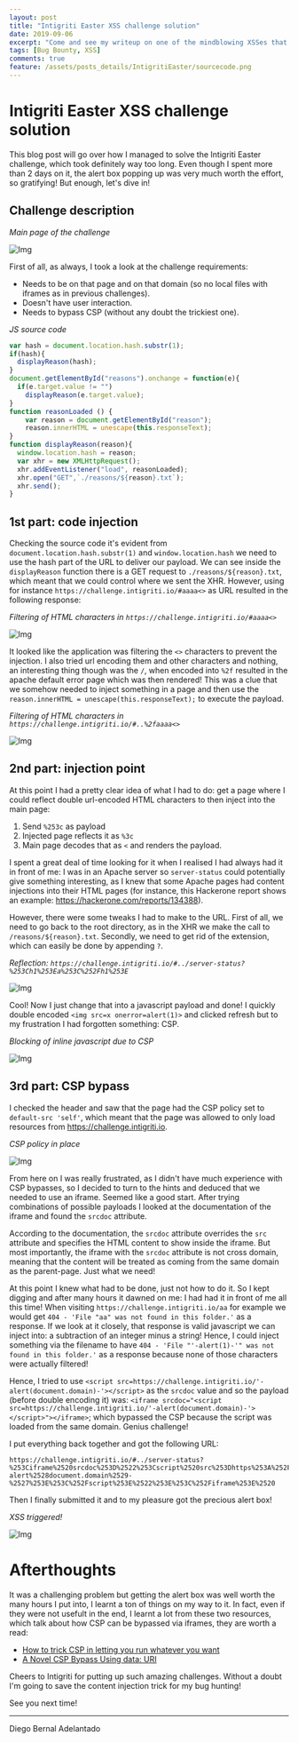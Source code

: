 ```yaml
---
layout: post
title: "Intigriti Easter XSS challenge solution"
date: 2019-09-06
excerpt: "Come and see my writeup on one of the mindblowing XSSes that Intigriti creates for the fun (and frustration) of hackers..."
tags: [Bug Bounty, XSS]
comments: true
feature: /assets/posts_details/IntigritiEaster/sourcecode.png
---
```


# Intigriti Easter XSS challenge solution

This blog post will go over how I managed to solve the Intigriti Easter challenge, which took definitely way too long. Even though I spent more than 2 days on it, the alert box popping up was very much worth the effort, so gratifying! But enough, let's dive in!

## Challenge description

*Main page of the challenge*

![Img](/assets/posts_details/IntigritiEaster/description.png)

First of all, as always, I took a look at the challenge requirements:

- Needs to be on that page and on that domain (so no local files with iframes as in previous challenges).
- Doesn't have user interaction.
- Needs to bypass CSP (without any doubt the trickiest one).

*JS source code*

```js
var hash = document.location.hash.substr(1);
if(hash){
  displayReason(hash);
}
document.getElementById("reasons").onchange = function(e){
  if(e.target.value != "")
    displayReason(e.target.value);
}
function reasonLoaded () {
    var reason = document.getElementById("reason");
    reason.innerHTML = unescape(this.responseText);
}
function displayReason(reason){
  window.location.hash = reason;
  var xhr = new XMLHttpRequest();
  xhr.addEventListener("load", reasonLoaded);
  xhr.open("GET",`./reasons/${reason}.txt`);
  xhr.send();
}
```

## 1st part: code injection

Checking the source code it's evident from `document.location.hash.substr(1)` and `window.location.hash` we need to use the hash part of the URL to deliver our payload. We can see inside the `displayReason` function there is a GET request to `./reasons/${reason}.txt`, which meant that we could control where we sent the XHR. However, using for instance `https://challenge.intigriti.io/#aaaa<>` as URL resulted in the following response:

*Filtering of HTML characters in `https://challenge.intigriti.io/#aaaa<>`*

![Img](/assets/posts_details/IntigritiEaster/filtering.png)

It looked like the application was filtering the `<>` characters to prevent the injection. I also tried url encoding them and other characters and nothing, an interesting thing though was the `/`, when encoded into `%2f` resulted in the apache default error page which was then rendered! This was a clue that we somehow needed to inject something in a page and then use the `reason.innerHTML = unescape(this.responseText);` to execute the payload.

*Filtering of HTML characters in `https://challenge.intigriti.io/#..%2faaaa<>`*

![Img](/assets/posts_details/IntigritiEaster/404.png)

## 2nd part: injection point

At this point I had a pretty clear idea of what I had to do: get a page where I could reflect double url-encoded HTML characters to then inject into the main page:

1. Send `%253c` as payload
2. Injected page reflects it as `%3c`
3. Main page decodes that as `<` and renders the payload.

I spent a great deal of time looking for it when I realised I had always had it in front of me: I was in an Apache server so `server-status` could potentially give something interesting, as I knew that some Apache pages had content injections into their HTML pages (for instance, this Hackerone report shows an example: https://hackerone.com/reports/134388).

However, there were some tweaks I had to make to the URL. First of all, we need to go back to the root directory, as in the XHR we make the call to `/reasons/${reason}.txt`. Secondly, we need to get rid of the extension, which can easily be done by appending `?`.

*Reflection: `https://challenge.intigriti.io/#../server-status?%253Ch1%253Ea%253C%252Fh1%253E`*

![Img](/assets/posts_details/IntigritiEaster/reflection.png)

Cool! Now I just change that into a javascript payload and done! I quickly double encoded `<img src=x onerror=alert(1)>` and clicked refresh but to my frustration I had forgotten something: CSP.

*Blocking of inline javascript due to CSP*

![Img](/assets/posts_details/IntigritiEaster/csp.png)

## 3rd part: CSP bypass

I checked the header and saw that the page had the CSP policy set to `default-src 'self'`, which meant that the page was allowed to only load resources from https://challenge.intigriti.io.

*CSP policy in place*

![Img](/assets/posts_details/IntigritiEaster/csp-policy.png)

From here on I was really frustrated, as I didn't have much experience with CSP bypasses, so I decided to turn to the hints and deduced that we needed to use an iframe. Seemed like a good start. After trying combinations of possible payloads I looked at the documentation of the iframe and found the `srcdoc` attribute.

According to the documentation, the `srcdoc` attribute overrides the `src` attribute and specifies the HTML content to show inside the iframe. But most importantly, the iframe with the `srcdoc` attribute is not cross domain, meaning that the content will be treated as coming from the same domain as the parent-page. Just what we need!

At this point I knew what had to be done, just not how to do it. So I kept digging and after many hours it dawned on me: I had had it in front of me all this time! When visiting `https://challenge.intigriti.io/aa` for example we would get `404 - 'File "aa" was not found in this folder.'` as a response. If we look at it closely, that response is valid javascript we can inject into: a subtraction of an integer minus a string! Hence, I could inject something via the filename to have `404 - 'File "'-alert(1)-'" was not found in this folder.'` as a response because none of those characters were actually filtered!

Hence, I tried to use `<script src=https://challenge.intigriti.io/'-alert(document.domain)-'></script>` as the `srcdoc` value and so the payload (before double encoding it) was: `<iframe srcdoc="<script src=https://challenge.intigriti.io/'-alert(document.domain)-'></script>"></iframe>`; which bypassed the CSP because the script was loaded from the same domain. Genius challenge!

I put everything back together and got the following URL:

```
https://challenge.intigriti.io/#../server-status?%253Ciframe%2520srcdoc%253D%2522%253Cscript%2520src%253Dhttps%253A%252F%252Fchallenge.intigriti.io%252F%2527-alert%2528document.domain%2529-%2527%253E%253C%252Fscript%253E%2522%253E%253C%252Fiframe%253E%2520
```

Then I finally submitted it and to my pleasure got the precious alert box!

*XSS triggered!*

![Img](/assets/posts_details/IntigritiEaster/xss.png)

# Afterthoughts

It was a challenging problem but getting the alert box was well worth the many hours I put into, I learnt a ton of things on my way to it. In fact, even if they were not usefult in the end, I learnt a lot from these two resources, which talk about how CSP can be bypassed via iframes, they are worth a read:

- [How to trick CSP in letting you run whatever you want](https://lab.wallarm.com/how-to-trick-csp-in-letting-you-run-whatever-you-want-73cb5ff428aa/)
- [A Novel CSP Bypass Using data: URI](https://www.nccgroup.trust/us/about-us/newsroom-and-events/blog/2019/april/a-novel-csp-bypass-using-data-uri/)

Cheers to Intigriti for putting up such amazing challenges. Without a doubt I'm going to save the content injection trick for my bug hunting!

See you next time!

---

Diego Bernal Adelantado
